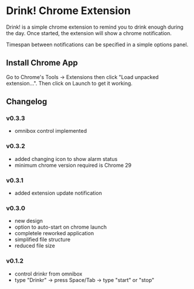 # Drink! Chrome Extension

Drink! is a simple chrome extension to remind you to drink enough during the day. Once started, the extension will show a chrome notification.

Timespan between notifications can be specified in a simple options panel.

## Install Chrome App

Go to Chrome's Tools -> Extensions then click "Load unpacked extension...". Then click on Launch to get it working.

## Changelog

### v0.3.3
* omnibox control implemented

### v0.3.2
* added changing icon to show alarm status
* minimum chrome version required is Chrome 29

### v0.3.1
* added extension update notification

### v0.3.0
* new design
* option to auto-start on chrome launch
* completele reworked application
* simplified file structure
* reduced file size

### v0.1.2 
* control drinkr from omnibox
* type "Drinkr" -> press Space/Tab -> type "start" or "stop"
